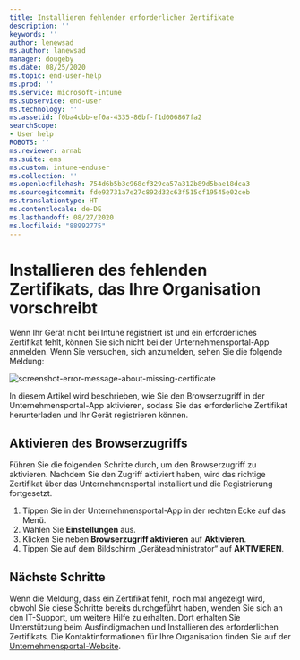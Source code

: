 ```yaml
---
title: Installieren fehlender erforderlicher Zertifikate
description: ''
keywords: ''
author: lenewsad
ms.author: lanewsad
manager: dougeby
ms.date: 08/25/2020
ms.topic: end-user-help
ms.prod: ''
ms.service: microsoft-intune
ms.subservice: end-user
ms.technology: ''
ms.assetid: f0ba4cbb-ef0a-4335-86bf-f1d006867fa2
searchScope:
- User help
ROBOTS: ''
ms.reviewer: arnab
ms.suite: ems
ms.custom: intune-enduser
ms.collection: ''
ms.openlocfilehash: 754d6b5b3c968cf329ca57a312b89d5bae18dca3
ms.sourcegitcommit: fde92731a7e27c892d32c63f515cf19545e02ceb
ms.translationtype: HT
ms.contentlocale: de-DE
ms.lasthandoff: 08/27/2020
ms.locfileid: "88992775"
---
```

# <a name="install-missing-certificate-required-by-your-organization"></a>Installieren des fehlenden Zertifikats, das Ihre Organisation vorschreibt  

Wenn Ihr Gerät nicht bei Intune registriert ist und ein erforderliches Zertifikat fehlt, können Sie sich nicht bei der Unternehmensportal-App anmelden. Wenn Sie versuchen, sich anzumelden, sehen Sie die folgende Meldung:

![screenshot-error-message-about-missing-certificate](./media/andr-cert_install-1-cert_missing.png)

In diesem Artikel wird beschrieben, wie Sie den Browserzugriff in der Unternehmensportal-App aktivieren, sodass Sie das erforderliche Zertifikat herunterladen und Ihr Gerät registrieren können. 


## <a name="enable-browser-access"></a>Aktivieren des Browserzugriffs
Führen Sie die folgenden Schritte durch, um den Browserzugriff zu aktivieren. Nachdem Sie den Zugriff aktiviert haben, wird das richtige Zertifikat über das Unternehmensportal installiert und die Registrierung fortgesetzt.    

1. Tippen Sie in der Unternehmensportal-App in der rechten Ecke auf das Menü.  
2. Wählen Sie **Einstellungen** aus.  
3. Klicken Sie neben **Browserzugriff aktivieren** auf **Aktivieren**.  
4. Tippen Sie auf dem Bildschirm „Geräteadministrator“ auf **AKTIVIEREN**.  

## <a name="next-steps"></a>Nächste Schritte  
Wenn die Meldung, dass ein Zertifikat fehlt, noch mal angezeigt wird, obwohl Sie diese Schritte bereits durchgeführt haben, wenden Sie sich an den IT-Support, um weitere Hilfe zu erhalten. Dort erhalten Sie Unterstützung beim Ausfindigmachen und Installieren des erforderlichen Zertifikats. Die Kontaktinformationen für Ihre Organisation finden Sie auf der [Unternehmensportal-Website](https://go.microsoft.com/fwlink/?linkid=2010980).  


